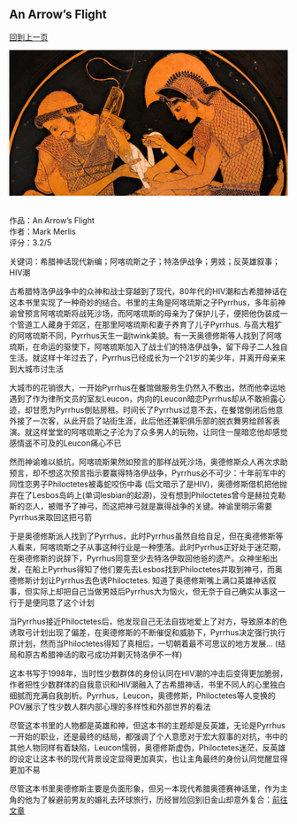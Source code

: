 ## An Arrow’s Flight
[回到上一页](https://boheme13.github.io/books/)  &nbsp;&nbsp;

![avatar](./14193.jpg)
<br>
<br>

作品：An Arrow’s Flight<br>
作者：Mark Merlis<br>
评分：3.2/5<br>

关键词：希腊神话现代新编；阿喀琉斯之子；特洛伊战争；男妓；反英雄叙事；HIV潮

古希腊特洛伊战争中的众神和战士穿越到了现代，80年代的HIV潮和古希腊神话在这本书里实现了一种奇妙的结合。书里的主角是阿喀琉斯之子Pyrrhus，多年前神谕曾预言阿喀琉斯将战死沙场，而阿喀琉斯的母亲为了保护儿子，便把他伪装成一个管道工人藏身于郊区，在那里阿喀琉斯和妻子养育了儿子Pyrrhus. 与高大粗犷的阿喀琉斯不同，Pyrrhus天生一副twink美貌。有一天奥德修斯等人找到了阿喀琉斯，在命运的驱使下，阿喀琉斯加入了战士们的特洛伊战争，留下母子二人独自生活。就这样十年过去了，Pyrrhus已经成长为一个21岁的美少年，并离开母亲来到大城市讨生活

大城市的花销很大，一开始Pyrrhus在餐馆做服务生仍然入不敷出，然而他幸运地遇到了作为律所文员的室友Leucon，内向的Leucon暗恋Pyrrhus却从不敢袒露心迹，却甘愿为Pyrrhus倒贴房租。时间长了Pyrrhus过意不去，在餐馆倒闭后他意外接了一次客，从此开启了站街生涯，此后他还兼职俱乐部的脱衣舞男给顾客表演。就这样堂堂的阿喀琉斯之子沦为了众多男人的玩物，让同住一屋暗恋他却感觉感情遥不可及的Leucon痛心不已

然而神谕难以抵抗，阿喀琉斯果然如预言的那样战死沙场，奥德修斯众人再次求助预言，却不想这次预言指示要赢得特洛伊战争，Pyrrhus必不可少：十年前军中的同性恋男子Philoctetes被毒蛇咬伤中毒 (后文暗示了是HIV)，奥德修斯借机把他抛弃在了Lesbos岛屿上(单词lesbian的起源)，没有想到Philoctetes曾今是赫拉克勒斯的恋人，被赠予了神弓，而这把神弓就是赢得战争的关键。神谕里明示需要Pyrrhus来取回这把弓箭

于是奥德修斯派人找到了Pyrrhus，此时Pyrrhus虽然自给自足，但在奥德修斯等人看来，阿喀琉斯之子从事这种行业是一种堕落。此时Pyrrhus正好处于迷茫期，在奥德修斯的说辞下，Pyrrhus同意至少去特洛伊取回他爸的遗产。众神坐船出发，在船上Pyrrhus得知了他们要先去Lesbos找到Philoctetes并取到神弓，而奥德修斯计划让Pyrrhus去色诱Philoctetes. 知道了奥德修斯嘴上满口英雄神话叙事，但实际上却把自己当做男妓后Pyrrhus大为恼火，但无奈于自己确实从事这一行于是便同意了这个计划

当Pyrrhus接近Philoctetes后，他发现自己无法自拔地爱上了对方，导致原本的色诱取弓计划出现了偏差，在奥德修斯的不断催促和威胁下，Pyrrhus决定强行执行原计划，然而当Philoctetes得知了真相后，一切朝着最不可思议的地方发展… (结局和原古希腊神话的取弓成功并剿灭特洛伊不一样)

这本书写于1998年，当时性少数群体的身份认同在HIV潮的冲击后变得更加脆弱，作者把性少数群体的自我意识和HIV潮融入了古希腊神话，书里不同人的心里独白细腻而充满自我剖析。Pyrrhus，Leucon，奥德修斯，Philoctetes等人变换的POV展示了性少数人群内部心理的多样性和外部世界的看法

尽管这本书里的人物都是英雄和神，但这本书的主题却是反英雄，无论是Pyrrhus一开始的职业，还是最终的结局，都强调了个人意愿对于宏大叙事的对抗，书中的其他人物同样有着缺陷，Leucon懦弱，奥德修斯虚伪，Philoctetes迷茫，反英雄的设定让这本书的现代背景设定显得更加真实，也让主角最终的身份认同觉醒显得更加不易

尽管这本书里奥德修斯主要是负面形象，但另一本现代希腊奥德赛神话里，作为主角的他为了躲避前男友的婚礼去环球旅行，历经冒险回到旧金山却意外复合：[前往文章](https://boheme130.github.io/Reviews/Less/)

